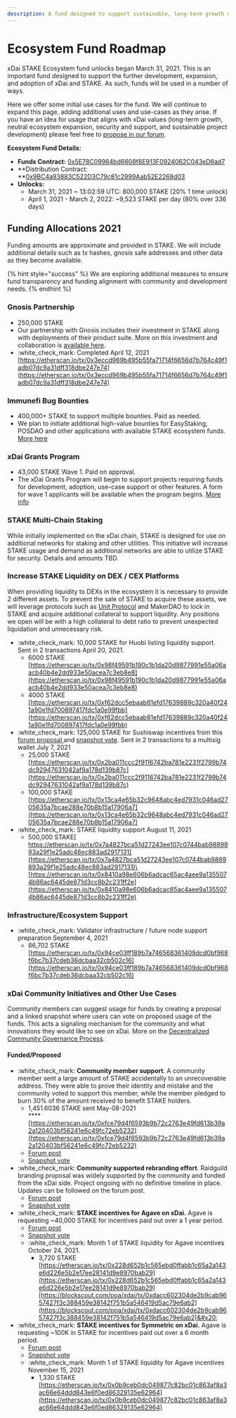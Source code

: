 ```yaml
---
description: A fund designed to support sustainable, long-term growth of the xDai chain
---
```


# Ecosystem Fund Roadmap

xDai STAKE Ecosystem fund unlocks began March 31, 2021. This is an important fund designed to support the further development, expansion, and adoption of xDai and STAKE. As such, funds will be used in a number of ways.&#x20;

Here we offer some initial use cases for the fund. We will continue to expand this page, adding additional uses and use-cases as they arise. If you have an idea for usage that aligns with xDai values (long-term growth, neutral ecosystem expansion, security and support, and sustainable project development) please feel free to [propose in our forum](https://forum.poa.network/c/xdai-chain/xdai-proposals/43).

**Ecosystem Fund Details:**

* **Funds Contract:** [0x5E78C09984bd6608f8E913F0924062C043eD6ad7](https://etherscan.io/address/0x5E78C09984bd6608f8E913F0924062C043eD6ad7)
* **Distribution Contract: **[0x9BC4a93883C522D3C79c81c2999Aab52E2268d03](https://etherscan.io/address/0x9bc4a93883c522d3c79c81c2999aab52e2268d03)
* **Unlocks:**
  * March 31, 2021 \~ 13:02:59 UTC: 800,000 STAKE (20% 1 time unlock)
  * April 1, 2021 - March 2, 2022: \~9,523 STAKE per day (80% over 336 days)

## Funding Allocations 2021

Funding amounts are approximate and provided in STAKE. We will include additional details such as tx hashes, gnosis safe addresses and other data as they become available.

{% hint style="success" %}
We are exploring additional measures to ensure fund transparency and funding alignment with community and development needs.&#x20;
{% endhint %}

### Gnosis Partnership

* 250,000 STAKE
* Our partnership with Gnosis includes their investment in STAKE along with deployments of their product suite. More on this investment and collaboration is [available here](https://blog.gnosis.pm/gnosis-protocol-and-xdai-partnership-1de0e48fb14b).
* :white\_check\_mark: Completed April 12, 2021 [https://etherscan.io/tx/0x3eccd969b495b55fa71714f6656d7b764c49f1adb07dc9a31dff318dbe247e74](https://etherscan.io/tx/0x3eccd969b495b55fa71714f6656d7b764c49f1adb07dc9a31dff318dbe247e74)

### Immunefi Bug Bounties

* 400,000+ STAKE to support multiple bounties. Paid as needed.
* We plan to initiate additional high-value bounties for EasyStaking, POSDAO and other applications with available STAKE ecosystem funds. [More here](../../for-developers/immunefi-bug-bounty.md)

### xDai Grants Program

* 43,000 STAKE Wave 1. Paid on approval.
* The xDai Grants Program will begin to support projects requiring funds for development, adoption, use-case support or other features. A form for wave 1 applicants will be available when the program begins. [More info](../../for-developers/grants/)

### STAKE Multi-Chain Staking&#x20;

While initially implemented on the xDai chain, STAKE is designed for use on  additional networks for staking and other utilities. This initiative will increase STAKE usage and demand as additional networks are able to utilize STAKE for security. Details and amounts TBD.

### Increase STAKE Liquidity on DEX / CEX Platforms

When providing liquidity to DEXs in the ecosystem it is necessary to provide 2 different assets. To prevent the sale of STAKE to acquire these assets, we will leverage protocols such as [Unit Protocol](https://unit.xyz) and MakerDAO to lock in STAKE and acquire additional collateral to support liquidity. Any positions we open will be with a high collateral to debt ratio to prevent unexpected liquidation and unnecessary risk.&#x20;

* :white\_check\_mark: 10,000 STAKE for Huobi listing liquidity support. Sent in 2 transactions April 20, 2021.
  * 6000 STAKE\
    [https://etherscan.io/tx/0x98f49591b190c1b1da20d9877991e55a06aacb40b4e2dd933e50acea7c3eb8e8](https://etherscan.io/tx/0x98f49591b190c1b1da20d9877991e55a06aacb40b4e2dd933e50acea7c3eb8e8)
  * 4000 STAKE\
    [https://etherscan.io/tx/0xf62dcc5ebaab81efd17639889c320a40f241a90e1fd700897417fdc1a0e99fbb](https://etherscan.io/tx/0xf62dcc5ebaab81efd17639889c320a40f241a90e1fd700897417fdc1a0e99fbb)
* :white\_check\_mark: 125,000 STAKE for Sushiswap incentives from this[ forum proposal ](https://forum.poa.network/t/proposal-to-add-stake-incentives-matched-to-the-sushiswap-deployment-on-xdai/5821)and [snapshot vote](https://snapshot.org/#/xdaistake.eth/proposal/QmaucfLiZjTLuf39w9xfXCDoGPkYtscvgBJtbqCGYg9Peh). Sent in 2 transactions to a multisig wallet July 7, 2021
  * 25,000 STAKE\
    [https://etherscan.io/tx/0x2ba011ccc2f9116742ba781e2231f2799b74dc92947631042af9a178d139b87c](https://etherscan.io/tx/0x2ba011ccc2f9116742ba781e2231f2799b74dc92947631042af9a178d139b87c)
  * 100,000 STAKE\
    [https://etherscan.io/tx/0x13ca4e65b32c9648abc4ed7931c046ad2705635a7bcae288e70b8b15a17906a7](https://etherscan.io/tx/0x13ca4e65b32c9648abc4ed7931c046ad2705635a7bcae288e70b8b15a17906a7)
* :white\_check\_mark:  STAKE liquidity support August 11, 2021
  * 500,000 STAKE[\
    https://etherscan.io/tx/0x7a4827bca51d27243ee107c0744bab9889893a29f1e25adc48ec883ad2917131](https://etherscan.io/tx/0x7a4827bca51d27243ee107c0744bab9889893a29f1e25adc48ec883ad2917131)\
    [https://etherscan.io/tx/0x8410a98e606b6adcac65ac4aee9a1355074b86ac6445de871d3cc8b2c231ff2e](https://etherscan.io/tx/0x8410a98e606b6adcac65ac4aee9a1355074b86ac6445de871d3cc8b2c231ff2e)

### Infrastructure/Ecosystem Support

* :white\_check\_mark:  Validator infrastructure / future node support preparation September 4, 2021
  * 86,702 STAKE\
    [https://etherscan.io/tx/0x94ce03ff189b7a746568361409dcd0bf968f6bc7b37cdeb36dcbaa32cb502c16](https://etherscan.io/tx/0x94ce03ff189b7a746568361409dcd0bf968f6bc7b37cdeb36dcbaa32cb502c16)

### xDai Community Initiatives and Other Use Cases

Community members can suggest usage for funds by creating a proposal and a linked snapshot where users can vote on proposed usage of the funds. This acts a signaling mechanism for the community and what innovations they would like to see on xDai. More on the [Decentralized Community Governance Process](../../for-users/governance/).

#### Funded/Proposed

* :white\_check\_mark:  **Community member support**.  A community member sent a large amount of STAKE accidentally to an unrecoverable address. They were able to prove their identity and mistake and the community voted to support this member, while the member pledged to burn 30% of the amount received to benefit STAKE holders.
  * 1,451.6036 STAKE sent May-08-2021\
    ****[https://etherscan.io/tx/0xfce79d4f6593b9b72c2763e49fd613b39a2a120403bf56241e6c49fc72eb5232](https://etherscan.io/tx/0xfce79d4f6593b9b72c2763e49fd613b39a2a120403bf56241e6c49fc72eb5232)
  * [Forum post](https://forum.poa.network/t/community-charity/5606)
  * [Snapshot vote](https://snapshot.org/#/xdaistake.eth/proposal/Qmcay3QJYEMwiX3jyfmqRWpn5XcTDvkfeRGzXhS1rGXNc5)
* :white\_check\_mark:  **Community supported rebranding effort**. Raidguild branding proposal was widely supported by the community and funded from the xDai side. Project ongoing with no definitive timeline in place. Updates can be followed on the forum post.
  * [Forum post](https://forum.poa.network/t/funding-proposal-xdai-rebrand/5351)
  * [Snapshot vote](https://snapshot.org/#/xdaistake.eth/proposal/QmcLWUoDzQeFtA7Emzjdt8ReaZHKza7T3sKKWrw3hK2emC)
* &#x20;:white\_check\_mark:  **STAKE incentives for Agave on xDai.** Agave is requesting \~40,000 STAKE for incentives paid out over a 1 year period.&#x20;
  * [Forum post](https://forum.poa.network/t/proposal-to-match-stake-incentives-for-agave-on-xdai/7778)
  * [Snapshot vote](https://snapshot.org/#/xdaistake.eth/proposal/QmRqNFqepncCrUjmvo6j4iPSDyewDAToXbBC6gveJQ81Cz)
  * :white\_check\_mark: Month 1 of STAKE liquidity for Agave incentives October 24, 2021.
    * 3,720 STAKE [https://etherscan.io/tx/0x228d652b1c565ebd0ffabb1c65a2a143e6d226e5b2e17ee28141d9e8970bab29](https://etherscan.io/tx/0x228d652b1c565ebd0ffabb1c65a2a143e6d226e5b2e17ee28141d9e8970bab29)[https://blockscout.com/poa/xdai/tx/0xdacc602304de2b9cab9657427f3c388459e38142f751b5a546419d5ac79e6ab2](https://blockscout.com/poa/xdai/tx/0xdacc602304de2b9cab9657427f3c388459e38142f751b5a546419d5ac79e6ab2)&#x20;
* :white\_check\_mark:  **STAKE incentives for Symmetric on xDai.** Agave is requesting \~100K in STAKE for incentives paid out over a 6 month period.&#x20;
  * [Forum post](https://forum.poa.network/t/proposal-to-match-stake-incentives-for-symmetric-ticker-symm-on-xdai/7985)
  * [Snapshot vote](https://snapshot.org/#/xdaistake.eth/proposal/QmdPnb235sFcuJBDph5U6KcyC6Gk157kH9MgQQfy23GAaZ)
  * :white\_check\_mark: Month 1 of STAKE liquidity for Agave incentives November 15, 2021
    * 1,330 STAKE [https://etherscan.io/tx/0x0b9ceb0dc049877c82bc01c863af8a3ac66e64ddd843e6f0ed86329135e62964](https://etherscan.io/tx/0x0b9ceb0dc049877c82bc01c863af8a3ac66e64ddd843e6f0ed86329135e62964)



